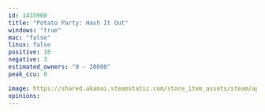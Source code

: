 ```yaml
---
id: 1435960
title: "Potato Party: Hash It Out"
windows: "true"
mac: "false"
linux: false
positive: 18
negative: 3
estimated_owners: "0 - 20000"
peak_ccu: 0

image: https://shared.akamai.steamstatic.com/store_item_assets/steam/apps/1435960/header.jpg?t=1659673290
opinions:
---
```

